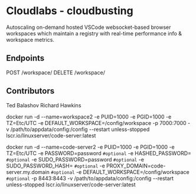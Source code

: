 # Cloudlabs - cloudbusting
Autoscaling on-demand hosted VSCode websocket-based browser workspaces which maintain a registry with real-time performance info & workspace metrics.
## Endpoints
POST /workspace/
DELETE /workspace/
## Contributors
Ted Balashov
Richard Hawkins

docker run -d --name=workspace2 -e PUID=1000 -e PGID=1000 -e TZ=Etc/UTC -e DEFAULT_WORKSPACE=/config/workspace -p 7000:7000 -v /path/to/appdata/config:/config --restart unless-stopped lscr.io/linuxserver/code-server:latest

docker run -d --name=code-server2 -e PUID=1000 -e PGID=1000 -e TZ=Etc/UTC -e PASSWORD=password `#optional` -e HASHED_PASSWORD= `#optional` -e SUDO_PASSWORD=password `#optional` -e SUDO_PASSWORD_HASH= `#optional` -e PROXY_DOMAIN=code-server.my.domain `#optional` -e DEFAULT_WORKSPACE=/config/workspace `#optional` -p 8443:8443 -v /path/to/appdata/config:/config --restart unless-stopped lscr.io/linuxserver/code-server:latest